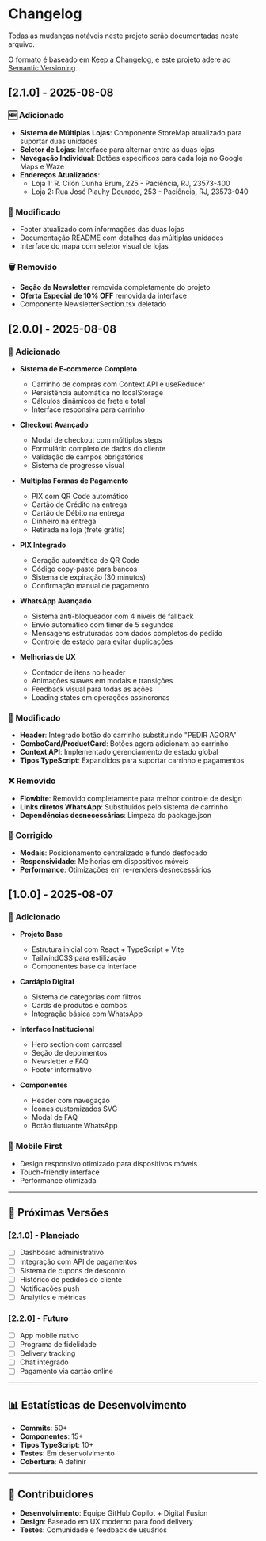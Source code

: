 # Changelog

Todas as mudanças notáveis neste projeto serão documentadas neste arquivo.

O formato é baseado em [Keep a Changelog](https://keepachangelog.com/pt-BR/1.0.0/),
e este projeto adere ao [Semantic Versioning](https://semver.org/lang/pt-BR/).

## [2.1.0] - 2025-08-08

### 🆕 Adicionado
- **Sistema de Múltiplas Lojas**: Componente StoreMap atualizado para suportar duas unidades
- **Seletor de Lojas**: Interface para alternar entre as duas lojas
- **Navegação Individual**: Botões específicos para cada loja no Google Maps e Waze
- **Endereços Atualizados**: 
  - Loja 1: R. Cilon Cunha Brum, 225 - Paciência, RJ, 23573-400
  - Loja 2: Rua José Piauhy Dourado, 253 - Paciência, RJ, 23573-040

### 🔄 Modificado
- Footer atualizado com informações das duas lojas
- Documentação README com detalhes das múltiplas unidades
- Interface do mapa com seletor visual de lojas

### 🗑️ Removido
- **Seção de Newsletter** removida completamente do projeto
- **Oferta Especial de 10% OFF** removida da interface
- Componente NewsletterSection.tsx deletado

## [2.0.0] - 2025-08-08

### 🚀 Adicionado
- **Sistema de E-commerce Completo**
  - Carrinho de compras com Context API e useReducer
  - Persistência automática no localStorage
  - Cálculos dinâmicos de frete e total
  - Interface responsiva para carrinho

- **Checkout Avançado**
  - Modal de checkout com múltiplos steps
  - Formulário completo de dados do cliente
  - Validação de campos obrigatórios
  - Sistema de progresso visual

- **Múltiplas Formas de Pagamento**
  - PIX com QR Code automático
  - Cartão de Crédito na entrega
  - Cartão de Débito na entrega
  - Dinheiro na entrega
  - Retirada na loja (frete grátis)

- **PIX Integrado**
  - Geração automática de QR Code
  - Código copy-paste para bancos
  - Sistema de expiração (30 minutos)
  - Confirmação manual de pagamento

- **WhatsApp Avançado**
  - Sistema anti-bloqueador com 4 níveis de fallback
  - Envio automático com timer de 5 segundos
  - Mensagens estruturadas com dados completos do pedido
  - Controle de estado para evitar duplicações

- **Melhorias de UX**
  - Contador de itens no header
  - Animações suaves em modais e transições
  - Feedback visual para todas as ações
  - Loading states em operações assíncronas

### 🔄 Modificado
- **Header**: Integrado botão do carrinho substituindo "PEDIR AGORA"
- **ComboCard/ProductCard**: Botões agora adicionam ao carrinho
- **Context API**: Implementado gerenciamento de estado global
- **Tipos TypeScript**: Expandidos para suportar carrinho e pagamentos

### ❌ Removido
- **Flowbite**: Removido completamente para melhor controle de design
- **Links diretos WhatsApp**: Substituídos pelo sistema de carrinho
- **Dependências desnecessárias**: Limpeza do package.json

### 🐛 Corrigido
- **Modais**: Posicionamento centralizado e fundo desfocado
- **Responsividade**: Melhorias em dispositivos móveis
- **Performance**: Otimizações em re-renders desnecessários

## [1.0.0] - 2025-08-07

### 🚀 Adicionado
- **Projeto Base**
  - Estrutura inicial com React + TypeScript + Vite
  - TailwindCSS para estilização
  - Componentes base da interface

- **Cardápio Digital**
  - Sistema de categorias com filtros
  - Cards de produtos e combos
  - Integração básica com WhatsApp

- **Interface Institucional**
  - Hero section com carrossel
  - Seção de depoimentos
  - Newsletter e FAQ
  - Footer informativo

- **Componentes**
  - Header com navegação
  - Ícones customizados SVG
  - Modal de FAQ
  - Botão flutuante WhatsApp

### 📱 **Mobile First**
- Design responsivo otimizado para dispositivos móveis
- Touch-friendly interface
- Performance otimizada

---

## 🎯 Próximas Versões

### [2.1.0] - Planejado
- [ ] Dashboard administrativo
- [ ] Integração com API de pagamentos
- [ ] Sistema de cupons de desconto
- [ ] Histórico de pedidos do cliente
- [ ] Notificações push
- [ ] Analytics e métricas

### [2.2.0] - Futuro
- [ ] App mobile nativo
- [ ] Programa de fidelidade
- [ ] Delivery tracking
- [ ] Chat integrado
- [ ] Pagamento via cartão online

---

## 📊 **Estatísticas de Desenvolvimento**

- **Commits**: 50+
- **Componentes**: 15+
- **Tipos TypeScript**: 10+
- **Testes**: Em desenvolvimento
- **Cobertura**: A definir

---

## 🤝 **Contribuidores**

- **Desenvolvimento**: Equipe GitHub Copilot + Digital Fusion
- **Design**: Baseado em UX moderno para food delivery
- **Testes**: Comunidade e feedback de usuários
